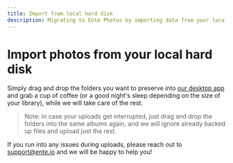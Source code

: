 ```yaml
---
title: Import from local hard disk
description: Migrating to Ente Photos by importing data from your local hard disk
---
```


# Import photos from your local hard disk

Simply drag and drop the folders you want to preserve into [our desktop
app](https://ente.io/download/desktop) and grab a cup of coffee (or a good
night's sleep depending on the size of your library), while we will take care of
the rest.

> Note: in case your uploads get interrupted, just drag and drop the folders
> into the same albums again, and we will ignore already backed up files and
> upload just the rest.

If you run into any issues during uploads, please reach out to
[support@ente.io](mailto:support@ente.io) and we will be happy to help you!
